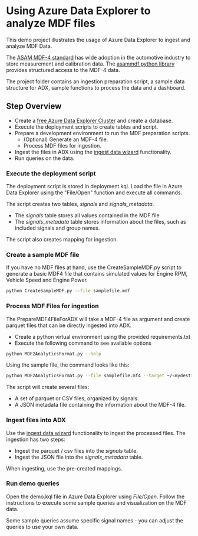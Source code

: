 # Using Azure Data Explorer to analyze MDF files

This demo project illustrates the usage of Azure Data Explorer to ingest and analyze MDF Data.

The [ASAM MDF-4 standard](https://www.asam.net/standards/detail/mdf/wiki/) has wide adoption in the automotive industry to store measurement and calibration data. The [asammdf python library](https://pypi.org/project/asammdf/) provides structured access to the MDF-4 data.

The project folder contains an ingestion preparation script, a sample data structure for ADX, sample functions to process the data and a dashboard.

## Step Overview

* Create a [free Azure Data Explorer Cluster](https://learn.microsoft.com/azure/data-explorer/start-for-free-web-ui) and create a database.
* Execute the deployment scripts to create tables and script.
* Prepare a development environment to run the MDF preparation scripts.
  * (Optional) Generate an MDF-4 file.
  * Process MDF files for ingestion.
* Ingest the files in ADX using the [ingest data wizard](https://learn.microsoft.com/azure/data-explorer/ingest-data-wizard) functionality.
* Run queries on the data.

### Execute the deployment script

The deployment script is stored in deployment.kql. Load the file in Azure Data Explorer using the "File/Open" function and execute all commands.

The script creates two tables, *signals* and *signals_metadata*.

* The *signals* table stores all values contained in the MDF file
* The *signals_metadata* table stores information about the files, such as included signals and group names.

The script also creates mapping for ingestion.

### Create a sample MDF file

If you have no MDF files at hand, use the CreateSampleMDF.py script to generate a basic MDF4 file that contains simulated values
for Engine RPM, Vehicle Speed and Engine Power.

``` bash
python CreateSampleMDF.py --file samplefile.mdf
```

### Process MDF Files for ingestion

The PrepareMDF4FileForADX will take a MDF-4 file as argument and create parquet files that can be directly ingested into ADX.

- Create a python virtual environment using the provided requirements.txt
- Execute the following command to see available options

``` bash
python MDF2AnalyticsFormat.py --help
```

Using the sample file, the command looks like this:

``` bash
python MDF2AnalyticsFormat.py --file samplefile.mf4 --target ~/<mydestinationdir> --format parquet
```

The script will create several files:

* A set of parquet or CSV files, organized by signals.
* A JSON metadata file containing the information about the MDF-4 file.

### Ingest files into ADX

Use the [ingest data wizard](https://learn.microsoft.com/azure/data-explorer/ingest-data-wizard) functionality to ingest the processed files. The ingestion has two steps:
- Ingest the parquet / csv files into the *signals* table.
- Ingest the JSON file into the *signals_metadata* table.

When ingesting, use the pre-created mappings.

### Run demo queries
Open the demo.kql file in Azure Data Explorer using *File/Open*. Follow the instructions to execute some sample queries and visualization on the MDF data.

Some sample queries assume specific signal names - you can adjust the queries to use your own data.
